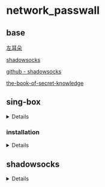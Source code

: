 # network_passwall

## base

[左耳朵](https://github.com/haoel/haoel.github.io)

[shadowsocks](https://shadowsocks.org)

[github - shadowsocks](https://github.com/shadowsocks)

[the-book-of-secret-knowledge](https://github.com/trimstray/the-book-of-secret-knowledge)


## sing-box 
 <details> 

  [sing-box _ github.com ](https://github.com/SagerNet/sing-box)

  [sing-box 1.8.0+版本迁移指南，Rule Set配置使用](https://idev.dev/proxy/sing-box-rule-set.html)

  [sing-box __ manual ](https://sing-box.sagernet.org)

  [NekoBoxForAndroid](https://github.com/MatsuriDayo/NekoBoxForAndroid)

  [sing-box __ examples __ configuration files](https://github.com/chika0801/sing-box-examples)

  [ Shadowsock __ AEAD 2022 setup ](https://pincong.rocks/article/item_id-1138365)

  [网络代理平台的“瑞士军刀”](https://bulianglin.com/archives/sing-box.html)

  [使用 TUN 的模式](https://zu1k.com/posts/coding/tun-mode/)

</details>

###  installation
<details>

client: build from source.

```
git clone https://github.com/SagerNet/sing-box.git
cd sing-box
make
make install
```


server__debian(shadowsocks):

`bash <(curl -fsSL https://sing-box.app/deb-install.sh)`

vim /etc/sing-box/config.json

    sing-box generate rand --base64

```
{
  "log": {
    "level": "error"
  },
  "dns": {
    "servers": [
      {
        "address": "tls://8.8.8.8"
      }
    ]
  },
  "inbounds": [
    {
      "type": "shadowsocks",
      "listen": "::",
      "listen_port": XXXX,
      "sniff": true,
      "network": "tcp",
      "method": "2022-blake3-chacha20-poly1305",
      "password": "XXXX-256-bit-XXXX",
      "multiplex": {
        "enabled": true
      }
    }
  ],
  "outbounds": [
    {
      "type": "direct"
    },
    {
      "type": "dns",
      "tag": "dns-out"
    }
  ],
  "route": {
    "rules": [
      {
        "protocol": "dns",
        "outbound": "dns-out"
      }
    ]
  }
}
```

running:

`systemctl enable sing-box --now | systemctl restart sing-box | systemctl status sing-box`


sing-box.service in /lib/systemd/system

client:

......

</details>




## shadowsocks
<details>

[SS  Crates](https://crates.io/crates/shadowsocks-rust)

[shadowsocks-rust](https://github.com/shadowsocks/shadowsocks-rust)

### Build from source

Use cargo to build. NOTE: RAM >= 2GiB

    cargo build --release

Then sslocal and ssserver will appear in ./target/(debug|release)/, it works similarly as the two binaries in the official ShadowSocks' implementation.

    make install TARGET=release

Then sslocal, ssserver, ssmanager and ssurl will be installed to /usr/local/bin (variable PREFIX).

For Windows users, if you have encountered any problem in building, check and discuss in #102.

target-cpu optimization

If you are building for your current CPU platform (for example, build and run on your personal computer), it is recommended to set target-cpu=native feature to let rustc generate and optimize code for the CPU running the compiler.

    export RUSTFLAGS="-C target-cpu=native"

### 使用 systemd 守护进程

    vim /etc/systemd/system/shadowsocks.service

写入内容如下：
```
[Unit]
Description=Shadowsocks Server
After=network.target

[Service]
ExecStart=/usr/local/bin/ssserver -c /etc/shadowsocks/config.json

Restart=on-abort

[Install]
WantedBy=multi-user.target
```

### Config.json

```
{
    "server": "x.x.x.x",
    "server_port": x,
    "password": "xxxx",
    "method": "2022-blake3-chacha20-poly1305",

    "local_port": 1080,
    "local_address": "127.0.0.1"
}

```

</details>


